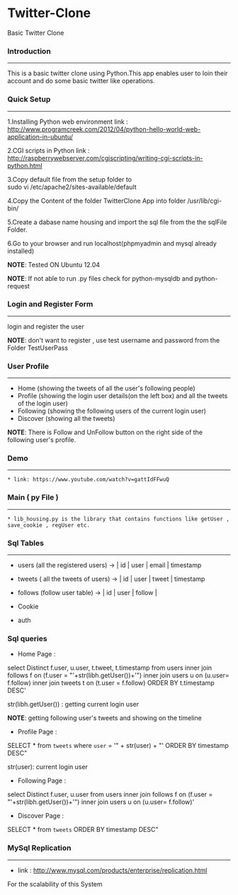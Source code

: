 # Twitter-Clone
Basic Twitter Clone


### Introduction 
-----
This is a basic twitter clone using Python.This app enables user to loin their account and do some basic twitter like operations.

### Quick Setup
-----
1.Installing Python web environment 
	link : http://www.programcreek.com/2012/04/python-hello-world-web-application-in-ubuntu/

2.CGI scripts in Python
	link : http://raspberrywebserver.com/cgiscripting/writing-cgi-scripts-in-python.html

3.Copy default file from the setup folder to  
	sudo vi /etc/apache2/sites-available/default

4.Copy the Content of the folder TwitterClone App into folder /usr/lib/cgi-bin/ 

5.Create a dabase name housing and import the sql file from the the sqlFile Folder.  

6.Go to your browser and run localhost(phpmyadmin and mysql already installed)

**NOTE**: Tested ON Ubuntu 12.04

**NOTE**: If not able to run .py files check for python-mysqldb and python-request

### Login and Register Form
-----
login and register the user 

**NOTE**: don't want to register , use test username and password from the Folder TestUserPass

### User Profile 
-----
* Home (showing the tweets of all the user's following people)
* Profile (showing the login user details(on the left box) and all the tweets of the login user)
* Following (showing the following users of the current login user)
* Discover (showing all the tweets)

**NOTE**: There is Follow and UnFollow button on the right side of the following user's profile.

### Demo 
-----
	* link: https://www.youtube.com/watch?v=gattIdFFwuQ


### Main ( py File )
-----
	* lib_housing.py is the library that contains functions like getUser , save_cookie , regUser etc.

### Sql Tables
-----
* users (all the registered users) ->
| id 	| user   | email   | timestamp

* tweets ( all the tweets of users) -> 
| id 	| user   | tweet  | timestamp

* follows (follow user table) ->
| id 	| user   | follow  |

* Cookie

* auth

### Sql queries 

* Home Page :

select Distinct f.user, u.user, t.tweet, t.timestamp from users inner join follows f on (f.user = "'+str(libh.getUser())+'") inner join users u on (u.user= f.follow) inner join tweets t on (t.user = f.follow) ORDER BY t.timestamp DESC'

str(libh.getUser()) : getting current login user

**NOTE**: getting following user's tweets and showing on the timeline  

* Profile Page : 

SELECT * from `tweets` where `user` = '" + str(user) + "' ORDER BY timestamp DESC"

str(user): current login user

* Following Page : 

select Distinct f.user, u.user from users inner join follows f on (f.user = "'+str(libh.getUser())+'") inner join users u on (u.user= f.follow)'

* Discover Page : 

SELECT * from `tweets` ORDER BY timestamp DESC"

### MySql Replication
-----
* link : http://www.mysql.com/products/enterprise/replication.html

For the scalability of this System 











